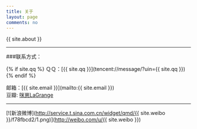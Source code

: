 ```yaml
---
title: 关于
layout: page
comments: no
---
```


{{ site.about }}

----

###联系方式：

{% if site.qq %}
ＱＱ：[{{ site.qq }}](tencent://message/?uin={{ site.qq }})
{% endif %}
<!-- 网站：[{{ site.name }}]({{ site.url }}) -->

邮箱：[{{ site.email }}](mailto:{{ site.email }})   
豆瓣: [咪崽LaGrange](http://www.douban.com/people/lagrangeisright/)   
<!-- GitHub : [http://github.com/{{ site.github }}](http://github.com/{{ site.github }})    -->

----


[![新浪微博](http://service.t.sina.com.cn/widget/qmd/{{ site.weibo }}/f78fbcd2/1.png)](http://weibo.com/u/{{ site.weibo }})

